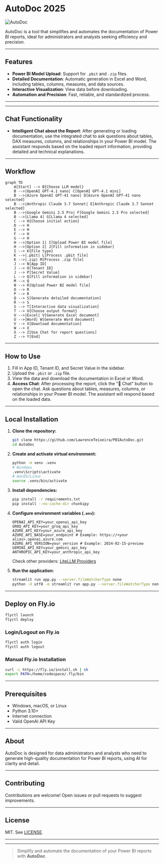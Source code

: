 # AutoDoc 2025

![AutoDoc](<img width="1536" height="1024" alt="image" src="https://github.com/user-attachments/assets/4728c9c4-4640-4aa7-b654-99ca080f2478" />
)

AutoDoc is a tool that simplifies and automates the documentation of Power BI reports, ideal for administrators and analysts seeking efficiency and precision.

---

## Features

- **Power BI Model Upload**: Support for `.pbit` and `.zip` files.
- **Detailed Documentation**: Automatic generation in Excel and Word, including tables, columns, measures, and data sources.
- **Interactive Visualization**: View data before downloading.
- **Automation and Precision**: Fast, reliable, and standardized process.

---


---

## Chat Functionality

- **Intelligent Chat about the Report**: After generating or loading documentation, use the integrated chat to ask questions about tables, DAX measures, columns, and relationships in your Power BI model. The assistant responds based on the loaded report information, providing detailed and technical explanations.

---

## Workflow

```mermaid
graph TD
    A[Start] --> B{Choose LLM model}
    B -->|OpenAI GPT-4.1 nano| C[OpenAI GPT-4.1 mini]
    B -->|Azure OpenAI GPT-41 nano| D[Azure OpenAI GPT-41 nano selected]
    B -->|Anthropic Claude 3.7 Sonnet| E[Anthropic Claude 3.7 Sonnet selected]
    B -->|Google Gemini 2.5 Pro| F[Google Gemini 2.5 Pro selected]
    B -->|Llama 4| G[Llama 4 selected]
    C --> H{Choose initial action}
    D --> H
    E --> H
    F --> H
    G --> H
    H -->|Option 1| I[Upload Power BI model file]
    H -->|Option 2| J[Fill information in sidebar]
    I --> K{File type}
    K -->|.pbit| L[Process .pbit file]
    K -->|.zip| M[Process .zip file]
    J --> N[App ID]
    J --> O[Tenant ID]
    J --> P[Secret Value]
    L --> Q[Fill information in sidebar]
    M --> Q
    N --> R[Upload Power BI model file]
    O --> R
    P --> R
    Q --> S[Generate detailed documentation]
    R --> S
    S --> T[Interactive data visualization]
    T --> U{Choose output format}
    U -->|Excel| V[Generate Excel document]
    U -->|Word| W[Generate Word document]
    V --> X[Download documentation]
    W --> X
    X --> Z[Use Chat for report questions]
    Z --> Y[End]
```

---

## How to Use

1. Fill in App ID, Tenant ID, and Secret Value in the sidebar.
2. Upload the `.pbit` or `.zip` file.
3. View the data and download the documentation in Excel or Word.
4. **Access Chat**: After processing the report, click the "💬 Chat" button to open the chat. Ask questions about tables, measures, columns, or relationships in your Power BI model. The assistant will respond based on the loaded data.

---

## Local Installation

1. **Clone the repository:**
    ```sh
    git clone https://github.com/LawrenceTeixeira/PBIAutoDoc.git
    cd AutoDoc
    ```

2. **Create and activate virtual environment:**
    ```sh
    python -m venv .venv
    # Windows
    .venv\Scripts\activate
    # macOS/Linux
    source .venv/bin/activate
    ```

3. **Install dependencies:**
    ```sh
    pip install -r requirements.txt
    pip install --no-cache-dir chunkipy
    ```

4. **Configure environment variables (`.env`):**
    ```env
    OPENAI_API_KEY=your_openai_api_key
    GROQ_API_KEY=your_groq_api_key
    AZURE_API_KEY=your_azure_api_key
    AZURE_API_BASE=your_endpoint # Example: https://<your alias>.openai.azure.com
    AZURE_API_VERSION=your_version # Example: 2024-02-15-preview
    GEMINI_API_KEY=your_gemini_api_key
    ANTHROPIC_API_KEY=your_anthropic_api_key
    ```
    Check other providers: [LiteLLM Providers](https://docs.litellm.ai/docs/providers)

5. **Run the application:**
    ```sh
    streamlit run app.py --server.fileWatcherType none
    python -X utf8 -m streamlit run app.py --server.fileWatcherType none
    ```

---

## Deploy on Fly.io

```sh
flyctl launch
flyctl deploy
```

### Login/Logout on Fly.io

```sh
flyctl auth login
flyctl auth logout
```

### Manual Fly.io Installation

```sh
curl -L https://fly.io/install.sh | sh
export PATH=/home/codespace/.fly/bin
```

---

## Prerequisites

- Windows, macOS, or Linux
- Python 3.10+
- Internet connection
- Valid OpenAI API Key

---

## About

AutoDoc is designed for data administrators and analysts who need to generate high-quality documentation for Power BI reports, using AI for clarity and detail.

---

## Contributing

Contributions are welcome! Open issues or pull requests to suggest improvements.

---

## License

MIT. See [LICENSE](LICENSE.md).

---


---

> Simplify and automate the documentation of your Power BI reports with **AutoDoc**.
